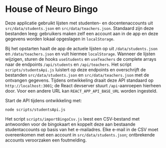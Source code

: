 # House of Neuro Bingo

Deze applicatie gebruikt lijsten met studenten- en docentenaccounts uit
`src/data/students.json` en `src/data/teachers.json`. Standaard zijn deze
bestanden leeg: gebruikers maken zelf een account aan in de app en deze
gegevens worden lokaal opgeslagen in `localStorage`.

Bij het opstarten haalt de app de actuele lijsten op uit `/data/students.json`
en `/data/teachers.json` en vult hiermee `localStorage`. Wanneer de lijsten
wijzigen, sturen de hooks `useStudents` en `useTeachers` de complete arrays naar
de endpoints `/api/students` en `/api/teachers`. Het script
`scripts/studentsApi.js` luistert op deze endpoints en overschrijft de bestanden
`src/data/students.json` en `src/data/teachers.json` met de ontvangen gegevens.
Tijdens ontwikkeling draait deze API standaard op `http://localhost:3001`; de
React devserver stuurt `/api`-aanroepen hierheen door. Voor een andere URL kan
`REACT_APP_API_BASE_URL` worden ingesteld.

Start de API tijdens ontwikkeling met:

```
node scripts/studentsApi.js
```

Het script `scripts/importBingoCsv.js` leest een CSV-bestand met antwoorden voor
de bingokaart en koppelt deze aan bestaande studentaccounts op basis van het
e-mailadres. Elke e-mail in de CSV moet overeenkomen met een account in
`src/data/students.json`; ontbrekende accounts veroorzaken een foutmelding.

